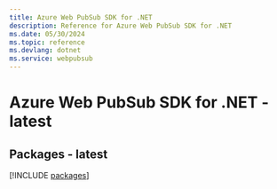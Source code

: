 ```yaml
---
title: Azure Web PubSub SDK for .NET
description: Reference for Azure Web PubSub SDK for .NET
ms.date: 05/30/2024
ms.topic: reference
ms.devlang: dotnet
ms.service: webpubsub
---
```

# Azure Web PubSub SDK for .NET - latest
## Packages - latest
[!INCLUDE [packages](web-pubsub-index.md)]